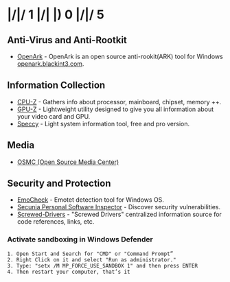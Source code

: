 # |/|/ 1 |/| |) 0 |/|/ 5

## Anti-Virus and Anti-Rootkit
- [OpenArk](https://github.com/BlackINT3/OpenArk) - OpenArk is an open source anti-rookit(ARK) tool for Windows [openark.blackint3.com](https://openark.blackint3.com).

## Information Collection
- [CPU-Z](https://www.cpuid.com/softwares/cpu-z.html) - Gathers info about processor, mainboard, chipset, memory ++.
- [GPU-Z](https://www.techpowerup.com/download/techpowerup-gpu-z) - Lightweight utility designed to give you all information about your video card and GPU.
- [Speccy](https://www.ccleaner.com/speccy) - Light system information tool, free and pro version.

## Media
- [OSMC (Open Source Media Center)](https://osmc.tv)

## Security and Protection
- [EmoCheck](https://github.com/JPCERTCC/EmoCheck) - Emotet detection tool for Windows OS.
- [Secunia Personal Software Inspector](https://secunia-personal-software-inspector.en.softonic.com/#older-versions) - Discover security vulnerabilities.
- [Screwed-Drivers](https://github.com/eclypsium/Screwed-Drivers) - "Screwed Drivers" centralized information source for code references, links, etc.

### Activate sandboxing in Windows Defender
````
1. Open Start and Search for "CMD" or "Command Prompt”
2. Right Click on it and select "Run as administrator."
3. Type: "setx /M MP_FORCE_USE_SANDBOX 1" and then press ENTER
4. Then restart your computer, that’s it

````

